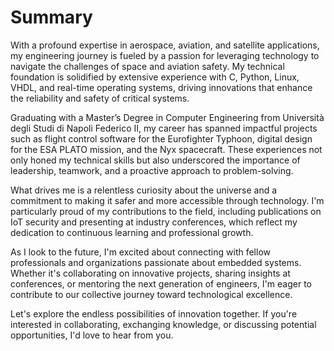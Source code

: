 # Summary

With a profound expertise in aerospace, aviation, and satellite applications, my engineering journey is fueled by a passion for leveraging technology to navigate the challenges of space and aviation safety. My technical foundation is solidified by extensive experience with C, Python, Linux, VHDL, and real-time operating systems, driving innovations that enhance the reliability and safety of critical systems.

Graduating with a Master’s Degree in Computer Engineering from Università degli Studi di Napoli Federico II, my career has spanned impactful projects such as flight control software for the Eurofighter Typhoon, digital design for the ESA PLATO mission, and the Nyx spacecraft. These experiences not only honed my technical skills but also underscored the importance of leadership, teamwork, and a proactive approach to problem-solving.

What drives me is a relentless curiosity about the universe and a commitment to making it safer and more accessible through technology. I'm particularly proud of my contributions to the field, including publications on IoT security and presenting at industry conferences, which reflect my dedication to continuous learning and professional growth.

As I look to the future, I'm excited about connecting with fellow professionals and organizations passionate about embedded systems. Whether it's collaborating on innovative projects, sharing insights at conferences, or mentoring the next generation of engineers, I'm eager to contribute to our collective journey toward technological excellence.

Let's explore the endless possibilities of innovation together. If you're interested in collaborating, exchanging knowledge, or discussing potential opportunities, I'd love to hear from you.
